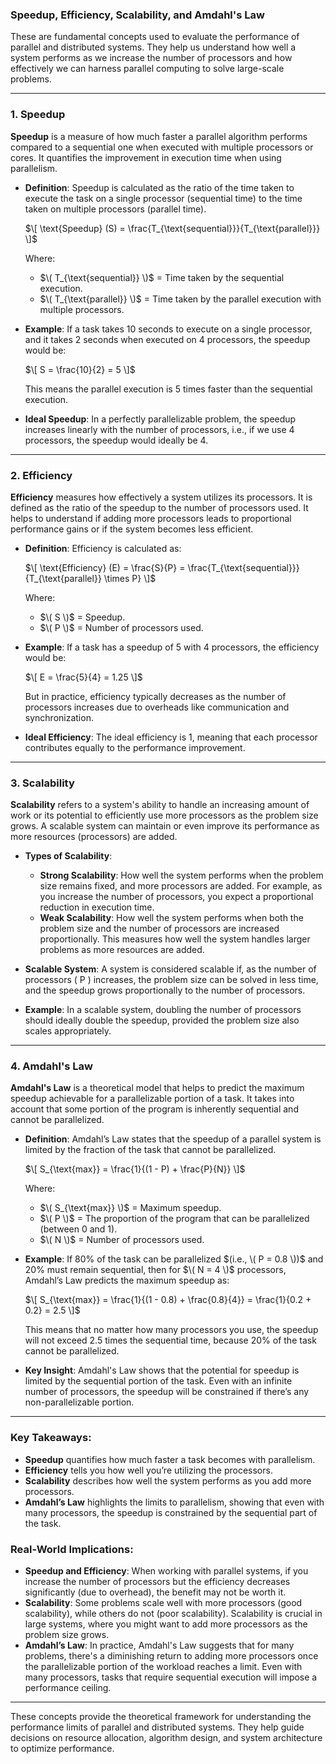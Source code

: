 ### **Speedup, Efficiency, Scalability, and Amdahl's Law**

These are fundamental concepts used to evaluate the performance of parallel and distributed systems. They help us understand how well a system performs as we increase the number of processors and how effectively we can harness parallel computing to solve large-scale problems.

---

### **1. Speedup**

**Speedup** is a measure of how much faster a parallel algorithm performs compared to a sequential one when executed with multiple processors or cores. It quantifies the improvement in execution time when using parallelism.

- **Definition**: Speedup is calculated as the ratio of the time taken to execute the task on a single processor (sequential time) to the time taken on multiple processors (parallel time).

  $\[
  \text{Speedup} (S) = \frac{T_{\text{sequential}}}{T_{\text{parallel}}}
  \]$

  Where:
  - $\( T_{\text{sequential}} \)$ = Time taken by the sequential execution.
  - $\( T_{\text{parallel}} \)$ = Time taken by the parallel execution with multiple processors.

- **Example**:
  If a task takes 10 seconds to execute on a single processor, and it takes 2 seconds when executed on 4 processors, the speedup would be:

  $\[
  S = \frac{10}{2} = 5
  \]$

  This means the parallel execution is 5 times faster than the sequential execution.

- **Ideal Speedup**: In a perfectly parallelizable problem, the speedup increases linearly with the number of processors, i.e., if we use 4 processors, the speedup would ideally be 4.

---

### **2. Efficiency**

**Efficiency** measures how effectively a system utilizes its processors. It is defined as the ratio of the speedup to the number of processors used. It helps to understand if adding more processors leads to proportional performance gains or if the system becomes less efficient.

- **Definition**: Efficiency is calculated as:

  $\[
  \text{Efficiency} (E) = \frac{S}{P} = \frac{T_{\text{sequential}}}{T_{\text{parallel}} \times P}
  \]$

  Where:
  - $\( S \)$ = Speedup.
  - $\( P \)$ = Number of processors used.

- **Example**:
  If a task has a speedup of 5 with 4 processors, the efficiency would be:

  $\[
  E = \frac{5}{4} = 1.25
  \]$

  But in practice, efficiency typically decreases as the number of processors increases due to overheads like communication and synchronization.

- **Ideal Efficiency**: The ideal efficiency is 1, meaning that each processor contributes equally to the performance improvement.

---

### **3. Scalability**

**Scalability** refers to a system's ability to handle an increasing amount of work or its potential to efficiently use more processors as the problem size grows. A scalable system can maintain or even improve its performance as more resources (processors) are added.

- **Types of Scalability**:
  - **Strong Scalability**: How well the system performs when the problem size remains fixed, and more processors are added. For example, as you increase the number of processors, you expect a proportional reduction in execution time.
  - **Weak Scalability**: How well the system performs when both the problem size and the number of processors are increased proportionally. This measures how well the system handles larger problems as more resources are added.

- **Scalable System**: A system is considered scalable if, as the number of processors \( P \) increases, the problem size can be solved in less time, and the speedup grows proportionally to the number of processors.

- **Example**: In a scalable system, doubling the number of processors should ideally double the speedup, provided the problem size also scales appropriately.

---

### **4. Amdahl's Law**

**Amdahl's Law** is a theoretical model that helps to predict the maximum speedup achievable for a parallelizable portion of a task. It takes into account that some portion of the program is inherently sequential and cannot be parallelized.

- **Definition**: Amdahl’s Law states that the speedup of a parallel system is limited by the fraction of the task that cannot be parallelized.

  $\[
  S_{\text{max}} = \frac{1}{(1 - P) + \frac{P}{N}}
  \]$

  Where:
  - $\( S_{\text{max}} \)$ = Maximum speedup.
  - $\( P \)$ = The proportion of the program that can be parallelized (between 0 and 1).
  - $\( N \)$ = Number of processors used.

- **Example**:
  If 80% of the task can be parallelized $(i.e., \( P = 0.8 \))$ and 20% must remain sequential, then for $\( N = 4 \)$ processors, Amdahl’s Law predicts the maximum speedup as:

  $\[
  S_{\text{max}} = \frac{1}{(1 - 0.8) + \frac{0.8}{4}} = \frac{1}{0.2 + 0.2} = 2.5
  \]$

  This means that no matter how many processors you use, the speedup will not exceed 2.5 times the sequential time, because 20% of the task cannot be parallelized.

- **Key Insight**: Amdahl's Law shows that the potential for speedup is limited by the sequential portion of the task. Even with an infinite number of processors, the speedup will be constrained if there’s any non-parallelizable portion.

---

### **Key Takeaways**:

- **Speedup** quantifies how much faster a task becomes with parallelism.
- **Efficiency** tells you how well you’re utilizing the processors.
- **Scalability** describes how well the system performs as you add more processors.
- **Amdahl’s Law** highlights the limits to parallelism, showing that even with many processors, the speedup is constrained by the sequential part of the task.

### **Real-World Implications**:
- **Speedup and Efficiency**: When working with parallel systems, if you increase the number of processors but the efficiency decreases significantly (due to overhead), the benefit may not be worth it.
- **Scalability**: Some problems scale well with more processors (good scalability), while others do not (poor scalability). Scalability is crucial in large systems, where you might want to add more processors as the problem size grows.
- **Amdahl’s Law**: In practice, Amdahl's Law suggests that for many problems, there's a diminishing return to adding more processors once the parallelizable portion of the workload reaches a limit. Even with many processors, tasks that require sequential execution will impose a performance ceiling.

---

These concepts provide the theoretical framework for understanding the performance limits of parallel and distributed systems. They help guide decisions on resource allocation, algorithm design, and system architecture to optimize performance.
